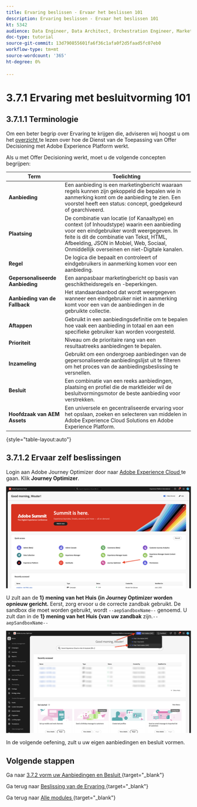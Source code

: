 ```yaml
---
title: Ervaring beslissen - Ervaar het beslissen 101
description: Ervaring beslissen - Ervaar het beslissen 101
kt: 5342
audience: Data Engineer, Data Architect, Orchestration Engineer, Marketer
doc-type: tutorial
source-git-commit: 13d790855601fa6f36c1afa0f2d5faad5fc07eb0
workflow-type: tm+mt
source-wordcount: '365'
ht-degree: 0%

---
```


# 3.7.1 Ervaring met besluitvorming 101

## 3.7.1.1 Terminologie

Om een beter begrip over Ervaring te krijgen die, adviseren wij hoogst u om het [ overzicht ](https://experienceleague.adobe.com/docs/journey-optimizer/using/offer-decisioniong/get-started-decision/starting-offer-decisioning.html?lang=en) te lezen over hoe de Dienst van de Toepassing van Offer Decisioning met Adobe Experience Platform werkt.

Als u met Offer Decisioning werkt, moet u de volgende concepten begrijpen:

| Term | Toelichting |
| ------------------------- | -------------------------------------------------------------------------------------------------------------------------------------------------------------------------------------------------------------------------------------------------------- |
| **Aanbieding** | Een aanbieding is een marketingbericht waaraan regels kunnen zijn gekoppeld die bepalen wie in aanmerking komt om de aanbieding te zien. Een voorstel heeft een status: concept, goedgekeurd of gearchiveerd. |
| **Plaatsing** | De combinatie van locatie (of Kanaaltype) en context (of Inhoudstype) waarin een aanbieding voor een eindgebruiker wordt weergegeven. In feite is dit de combinatie van Tekst, HTML, Afbeelding, JSON in Mobiel, Web, Sociaal, Onmiddellijk overseinen en niet-Digitale kanalen. |
| **Regel** | De logica die bepaalt en controleert of eindgebruikers in aanmerking komen voor een aanbieding. |
| **Gepersonaliseerde Aanbieding** | Een aanpasbaar marketingbericht op basis van geschiktheidsregels en -beperkingen. |
| **Aanbieding van de Fallback** | Het standaardaanbod dat wordt weergegeven wanneer een eindgebruiker niet in aanmerking komt voor een van de aanbiedingen in de gebruikte collectie. |
| **Aftappen** | Gebruikt in een aanbiedingsdefinitie om te bepalen hoe vaak een aanbieding in totaal en aan een specifieke gebruiker kan worden voorgesteld. |
| **Prioriteit** | Niveau om de prioritaire rang van een resultaatreeks aanbiedingen te bepalen. |
| **Inzameling** | Gebruikt om een ondergroep aanbiedingen van de gepersonaliseerde aanbiedingslijst uit te filteren om het proces van de aanbiedingsbeslissing te versnellen. |
| **Besluit** | Een combinatie van een reeks aanbiedingen, plaatsing en profiel die de marktleider wil de besluitvormingsmotor de beste aanbieding voor verstrekken. |
| **Hoofdzaak van AEM Assets** | Een universele en gecentraliseerde ervaring voor het opslaan, zoeken en selecteren van middelen in Adobe Experience Cloud Solutions en Adobe Experience Platform. |

{style="table-layout:auto"}

## 3.7.1.2 Ervaar zelf beslissingen

Login aan Adobe Journey Optimizer door naar [ Adobe Experience Cloud ](https://experience.adobe.com) te gaan. Klik **Journey Optimizer**.

![ ExD ](./../../../../modules/delivery-activation/ajo-b2c/ajob2c-1/images/acophome.png)

U zult aan de **1&rbrace; mening van het Huis {in Journey Optimizer worden opnieuw gericht.** Eerst, zorg ervoor u de correcte zandbak gebruikt. De sandbox die moet worden gebruikt, wordt `--aepSandboxName--` genoemd. U zult dan in de **1} mening van het Huis &lbrace;van uw zandbak** zijn.`--aepSandboxName--`

![ ExD ](./../../../../modules/delivery-activation/ajo-b2c/ajob2c-1/images/acoptriglp.png)

In de volgende oefening, zult u uw eigen aanbiedingen en besluit vormen.

## Volgende stappen

Ga naar [ 3.7.2 vorm uw Aanbiedingen en Besluit ](./ex2.md){target="_blank"}

Ga terug naar [ Beslissing van de Ervaring ](ajo-decisioning.md){target="_blank"}

Ga terug naar [ Alle modules ](./../../../../overview.md){target="_blank"}

